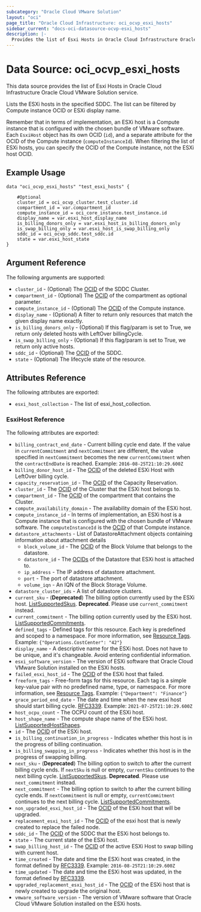 ```yaml
---
subcategory: "Oracle Cloud VMware Solution"
layout: "oci"
page_title: "Oracle Cloud Infrastructure: oci_ocvp_esxi_hosts"
sidebar_current: "docs-oci-datasource-ocvp-esxi_hosts"
description: |-
  Provides the list of Esxi Hosts in Oracle Cloud Infrastructure Oracle Cloud VMware Solution service
---
```


# Data Source: oci_ocvp_esxi_hosts
This data source provides the list of Esxi Hosts in Oracle Cloud Infrastructure Oracle Cloud VMware Solution service.

Lists the ESXi hosts in the specified SDDC. The list can be filtered
by Compute instance OCID or ESXi display name.

Remember that in terms of implementation, an ESXi host is a Compute instance that
is configured with the chosen bundle of VMware software. Each `EsxiHost`
object has its own OCID (`id`), and a separate attribute for the OCID of
the Compute instance (`computeInstanceId`). When filtering the list of
ESXi hosts, you can specify the OCID of the Compute instance, not the
ESXi host OCID.


## Example Usage

```hcl
data "oci_ocvp_esxi_hosts" "test_esxi_hosts" {

	#Optional
	cluster_id = oci_ocvp_cluster.test_cluster.id
	compartment_id = var.compartment_id
	compute_instance_id = oci_core_instance.test_instance.id
	display_name = var.esxi_host_display_name
	is_billing_donors_only = var.esxi_host_is_billing_donors_only
	is_swap_billing_only = var.esxi_host_is_swap_billing_only
	sddc_id = oci_ocvp_sddc.test_sddc.id
	state = var.esxi_host_state
}
```

## Argument Reference

The following arguments are supported:

* `cluster_id` - (Optional) The [OCID](https://docs.cloud.oracle.com/iaas/Content/General/Concepts/identifiers.htm) of the SDDC Cluster. 
* `compartment_id` - (Optional) The [OCID](https://docs.cloud.oracle.com/iaas/Content/General/Concepts/identifiers.htm) of the compartment as optional parameter.
* `compute_instance_id` - (Optional) The [OCID](https://docs.cloud.oracle.com/iaas/Content/General/Concepts/identifiers.htm) of the Compute instance. 
* `display_name` - (Optional) A filter to return only resources that match the given display name exactly.
* `is_billing_donors_only` - (Optional) If this flag/param is set to True, we return only deleted hosts with LeftOver billingCycle. 
* `is_swap_billing_only` - (Optional) If this flag/param is set to True, we return only active hosts. 
* `sddc_id` - (Optional) The [OCID](https://docs.cloud.oracle.com/iaas/Content/General/Concepts/identifiers.htm) of the SDDC. 
* `state` - (Optional) The lifecycle state of the resource.


## Attributes Reference

The following attributes are exported:

* `esxi_host_collection` - The list of esxi_host_collection.

### EsxiHost Reference

The following attributes are exported:

* `billing_contract_end_date` - Current billing cycle end date. If the value in `currentCommitment` and `nextCommitment` are different, the value specified in `nextCommitment` becomes the new `currentCommitment` when the `contractEndDate` is reached. Example: `2016-08-25T21:10:29.600Z` 
* `billing_donor_host_id` - The [OCID](https://docs.cloud.oracle.com/iaas/Content/General/Concepts/identifiers.htm) of the deleted ESXi Host with LeftOver billing cycle.
* `capacity_reservation_id` - The [OCID](https://docs.cloud.oracle.com/iaas/Content/General/Concepts/identifiers.htm) of the Capacity Reservation. 
* `cluster_id` - The [OCID](https://docs.cloud.oracle.com/iaas/Content/General/Concepts/identifiers.htm) of the Cluster that the ESXi host belongs to. 
* `compartment_id` - The [OCID](https://docs.cloud.oracle.com/iaas/Content/General/Concepts/identifiers.htm) of the compartment that contains the Cluster. 
* `compute_availability_domain` - The availability domain of the ESXi host. 
* `compute_instance_id` - In terms of implementation, an ESXi host is a Compute instance that is configured with the chosen bundle of VMware software. The `computeInstanceId` is the [OCID](https://docs.cloud.oracle.com/iaas/Content/General/Concepts/identifiers.htm) of that Compute instance.
* `datastore_attachments` - List of DatastoreAttachment objects containing information about attachment details
	* `block_volume_id` - The [OCID](https://docs.cloud.oracle.com/iaas/Content/General/Concepts/identifiers.htm) of the Block Volume that belongs to the datastore.
	* `datastore_id` - The [OCIDs](https://docs.cloud.oracle.com/iaas/Content/General/Concepts/identifiers.htm) of the Datastore that ESXi host is attached to. 
	* `ip_address` - The IP address of datastore attachment.
	* `port` - The port of datastore attachment.
	* `volume_iqn` - An IQN of the Block Storage Volume.
* `datastore_cluster_ids` - A list of datastore clusters.
* `current_sku` - (**Deprecated**) The billing option currently used by the ESXi host. [ListSupportedSkus](https://docs.cloud.oracle.com/iaas/api/#/en/vmware/20200501/SupportedSkuSummary/ListSupportedSkus).  **Deprecated**. Please use `current_commitment` instead.
* `current_commitment` - The billing option currently used by the ESXi host. [ListSupportedCommitments](https://docs.cloud.oracle.com/iaas/api/#/en/vmware/20230701/SupportedCommitmentSummary/ListSupportedCommitments).
* `defined_tags` - Defined tags for this resource. Each key is predefined and scoped to a namespace. For more information, see [Resource Tags](https://docs.cloud.oracle.com/iaas/Content/General/Concepts/resourcetags.htm).  Example: `{"Operations.CostCenter": "42"}` 
* `display_name` - A descriptive name for the ESXi host. Does not have to be unique, and it's changeable. Avoid entering confidential information. 
* `esxi_software_version` - The version of ESXi software that Oracle Cloud VMware Solution installed on the ESXi hosts. 
* `failed_esxi_host_id` - The [OCID](https://docs.cloud.oracle.com/iaas/Content/General/Concepts/identifiers.htm) of the ESXi host that failed. 
* `freeform_tags` - Free-form tags for this resource. Each tag is a simple key-value pair with no predefined name, type, or namespace. For more information, see [Resource Tags](https://docs.cloud.oracle.com/iaas/Content/General/Concepts/resourcetags.htm).  Example: `{"Department": "Finance"}` 
* `grace_period_end_date` - The date and time when the new esxi host should start billing cycle. [RFC3339](https://tools.ietf.org/html/rfc3339). Example: `2021-07-25T21:10:29.600Z` 
* `host_ocpu_count` - The OCPU count of the ESXi host. 
* `host_shape_name` - The compute shape name of the ESXi host. [ListSupportedHostShapes](https://docs.cloud.oracle.com/iaas/api/#/en/vmware/20230701/SupportedHostShapes/ListSupportedHostShapes). 
* `id` - The [OCID](https://docs.cloud.oracle.com/iaas/Content/General/Concepts/identifiers.htm) of the ESXi host. 
* `is_billing_continuation_in_progress` - Indicates whether this host is in the progress of billing continuation. 
* `is_billing_swapping_in_progress` - Indicates whether this host is in the progress of swapping billing.
* `next_sku` - (**Deprecated**) The billing option to switch to after the current billing cycle ends. If `nextSku` is null or empty, `currentSku` continues to the next billing cycle. [ListSupportedSkus](https://docs.cloud.oracle.com/iaas/api/#/en/vmware/20200501/SupportedSkuSummary/ListSupportedSkus).  **Deprecated**. Please use `next_commitment` instead.
* `next_commitment` - The billing option to switch to after the current billing cycle ends. If `nextCommitment` is null or empty, `currentCommitment` continues to the next billing cycle. [ListSupportedCommitments](https://docs.cloud.oracle.com/iaas/api/#/en/vmware/20230701/SupportedCommitmentSummary/ListSupportedCommitments).
* `non_upgraded_esxi_host_id` - The [OCID](https://docs.cloud.oracle.com/iaas/Content/General/Concepts/identifiers.htm) of the ESXi host that will be upgraded. 
* `replacement_esxi_host_id` - The [OCID](https://docs.cloud.oracle.com/iaas/Content/General/Concepts/identifiers.htm) of the esxi host that is newly created to replace the failed node.
* `sddc_id` - The [OCID](https://docs.cloud.oracle.com/iaas/Content/General/Concepts/identifiers.htm) of the SDDC that the ESXi host belongs to.
* `state` - The current state of the ESXi host.
* `swap_billing_host_id` - The [OCID](https://docs.cloud.oracle.com/iaas/Content/General/Concepts/identifiers.htm) of the active ESXi Host to swap billing with current host. 
* `time_created` - The date and time the ESXi host was created, in the format defined by [RFC3339](https://tools.ietf.org/html/rfc3339).  Example: `2016-08-25T21:10:29.600Z` 
* `time_updated` - The date and time the ESXi host was updated, in the format defined by [RFC3339](https://tools.ietf.org/html/rfc3339). 
* `upgraded_replacement_esxi_host_id` - The [OCID](https://docs.cloud.oracle.com/iaas/Content/General/Concepts/identifiers.htm) of the ESXi host that is newly created to upgrade the original host. 
* `vmware_software_version` - The version of VMware software that Oracle Cloud VMware Solution installed on the ESXi hosts. 

